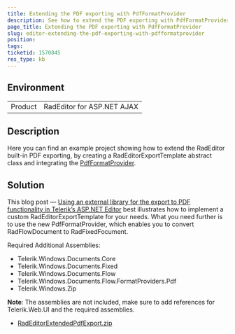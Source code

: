 ```yaml
---
title: Extending the PDF exporting with PdfFormatProvider
description: See how to extend the PDF exporting with PdfFormatProvider
page_title: Extending the PDF exporting with PdfFormatProvider
slug: editor-extending-the-pdf-exporting-with-pdfformatprovider
position: 
tags: 
ticketid: 1570845
res_type: kb
---
```


## Environment

<table>
	<tbody>
		<tr>
			<td>Product</td>
			<td>RadEditor for ASP.NET AJAX</td>
		</tr>
	</tbody>
</table>


## Description

Here you can find an example project showing how to extend the RadEditor built-in PDF exporting, by creating a RadEditorExportTemplate abstract class and integrating the [PdfFormatProvider](https://docs.telerik.com/devtools/document-processing/libraries/radwordsprocessing/formats-and-conversion/pdf/pdfformatprovider).

## Solution

This blog post — [Using an external library for the export to PDF functionality in Telerik’s ASP.NET Editor](https://www.telerik.com/blogs/using-an-external-library-for-the-export-to-pdf-functionality-in-telerik-s-asp.net-editor) best illustrates how to implement a custom RadEditorExportTemplate for your needs. What you need further is to use the new PdfFormatProvider, which enables you to convert RadFlowDocument to RadFixedFocument.

Required Additional Assemblies:

- Telerik.Windows.Documents.Core
- Telerik.Windows.Documents.Fixed
- Telerik.Windows.Documents.Flow
- Telerik.Windows.Documents.Flow.FormatProviders.Pdf
- Telerik.Windows.Zip

**Note**: The assemblies are not included, make sure to add references for Telerik.Web.UI and the required assemblies.

* [RadEditorExtendedPdfExport.zip](files/editor-extend-pdf-expor.zip)

